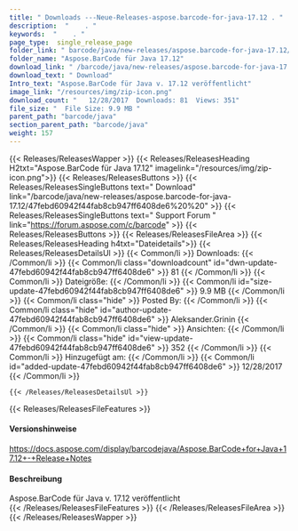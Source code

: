 ```yaml
---
title: " Downloads ---Neue-Releases-aspose.barcode-for-java-17.12 . "
description:  "    . " 
keywords:  "    . " 
page_type:  single_release_page
folder_link: " barcode/java/new-releases/aspose.barcode-for-java-17.12/"
folder_name: "Aspose.BarCode für Java 17.12"
download_link: " /barcode/java/new-releases/aspose.barcode-for-java-17.12/47febd60942f44fab8cb947ff6408de6"
download_text: " Download"
Intro_text: "Aspose.BarCode für Java v. 17.12 veröffentlicht"
image_link: "/resources/img/zip-icon.png"
download_count: "   12/28/2017  Downloads: 81  Views: 351"
file_size: "  File Size: 9.9 MB "
parent_path: "barcode/java"
section_parent_path: "barcode/java"
weight: 157
---
```


{{< Releases/ReleasesWapper >}}
  {{< Releases/ReleasesHeading H2txt="Aspose.BarCode für Java 17.12" imagelink="/resources/img/zip-icon.png">}}
  {{< Releases/ReleasesButtons >}}
    {{< Releases/ReleasesSingleButtons text=" Download" link="/barcode/java/new-releases/aspose.barcode-for-java-17.12/47febd60942f44fab8cb947ff6408de6%20%20" >}}
    {{< Releases/ReleasesSingleButtons text=" Support Forum " link="https://forum.aspose.com/c/barcode" >}}
  {{< Releases/ReleasesButtons >}}
  {{< Releases/ReleasesFileArea >}}
    {{< Releases/ReleasesHeading h4txt="Dateidetails">}}
    {{< Releases/ReleasesDetailsUl >}}
            {{< Common/li >}} Downloads: {{< /Common/li >}}
      {{< Common/li class="downloadcount" id="dwn-update-47febd60942f44fab8cb947ff6408de6" >}} 81 {{< /Common/li >}}
      {{< Common/li >}} Dateigröße: {{< /Common/li >}}
      {{< Common/li id="size-update-47febd60942f44fab8cb947ff6408de6" >}} 9.9 MB {{< /Common/li >}} 
      {{< Common/li  class="hide" >}} Posted By: {{< /Common/li >}} 
      {{< Common/li class="hide" id="author-update-47febd60942f44fab8cb947ff6408de6" >}} Aleksander.Grinin {{< /Common/li >}}
      {{< Common/li class="hide" >}} Ansichten: {{< /Common/li >}}
      {{< Common/li class="hide" id="view-update-47febd60942f44fab8cb947ff6408de6" >}} 352 {{< /Common/li >}}
      {{< Common/li >}} Hinzugefügt am: {{< /Common/li >}}
      {{< Common/li id="added-update-47febd60942f44fab8cb947ff6408de6" >}} 12/28/2017 {{< /Common/li >}} 

    {{< /Releases/ReleasesDetailsUl >}}

  {{< Releases/ReleasesFileFeatures >}}
      <h4>Versionshinweise</h4><div><a href="https://docs.aspose.com/display/barcodejava/Aspose.BarCode+for+Java+17.12+-+Release+Notes">https://docs.aspose.com/display/barcodejava/Aspose.BarCode+for+Java+17.12+-+Release+Notes</a></div><h4> Beschreibung</h4><div class="HTMLDescription"> Aspose.BarCode für Java v. 17.12 veröffentlicht</div>
  {{< /Releases/ReleasesFileFeatures >}}
 {{< /Releases/ReleasesFileArea >}}
{{< /Releases/ReleasesWapper >}}



